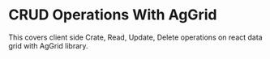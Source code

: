 # CRUD Operations With AgGrid

This covers client side Crate, Read, Update, Delete operations on react data grid with AgGrid library.
